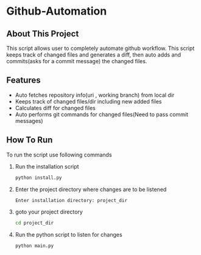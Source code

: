 # Github-Automation

## About This Project
This script allows user to completely automate github workflow. This script keeps track of changed files and generates a diff, then auto adds and commits(asks for a commit message) the changed files.

## Features

- Auto fetches repository info(uri , working branch) from local dir
- Keeps track of changed files/dir including new added files
- Calculates diff for changed files
- Auto performs git commands for changed files(Need to pass commit messages)

## How To Run

To run the script use following commands


1. Run the installation script
    ```bash
    python install.py
    ```
2. Enter the project directory where changes are to be listened
    ```bash
    Enter installation directory: project_dir
    ```
3. goto your project directory
    ```bash
    cd project_dir
    ```

4. Run the python script to listen for changes
    ```python
    python main.py
    ```
